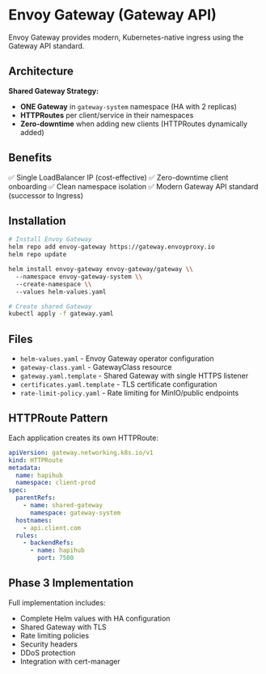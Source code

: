 # Envoy Gateway (Gateway API)

Envoy Gateway provides modern, Kubernetes-native ingress using the Gateway API standard.

## Architecture

**Shared Gateway Strategy:**
- **ONE Gateway** in `gateway-system` namespace (HA with 2 replicas)
- **HTTPRoutes** per client/service in their namespaces
- **Zero-downtime** when adding new clients (HTTPRoutes dynamically added)

## Benefits

✅ Single LoadBalancer IP (cost-effective)
✅ Zero-downtime client onboarding
✅ Clean namespace isolation
✅ Modern Gateway API standard (successor to Ingress)

## Installation

```bash
# Install Envoy Gateway
helm repo add envoy-gateway https://gateway.envoyproxy.io
helm repo update

helm install envoy-gateway envoy-gateway/gateway \\
  --namespace envoy-gateway-system \\
  --create-namespace \\
  --values helm-values.yaml

# Create shared Gateway
kubectl apply -f gateway.yaml
```

## Files

- `helm-values.yaml` - Envoy Gateway operator configuration
- `gateway-class.yaml` - GatewayClass resource
- `gateway.yaml.template` - Shared Gateway with single HTTPS listener
- `certificates.yaml.template` - TLS certificate configuration
- `rate-limit-policy.yaml` - Rate limiting for MinIO/public endpoints

## HTTPRoute Pattern

Each application creates its own HTTPRoute:

```yaml
apiVersion: gateway.networking.k8s.io/v1
kind: HTTPRoute
metadata:
  name: hapihub
  namespace: client-prod
spec:
  parentRefs:
    - name: shared-gateway
      namespace: gateway-system
  hostnames:
    - api.client.com
  rules:
    - backendRefs:
      - name: hapihub
        port: 7500
```

## Phase 3 Implementation

Full implementation includes:
- Complete Helm values with HA configuration
- Shared Gateway with TLS
- Rate limiting policies
- Security headers
- DDoS protection
- Integration with cert-manager
